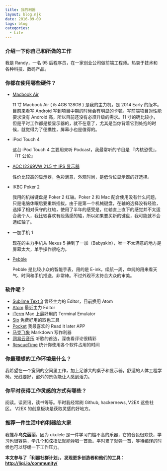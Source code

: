 ```yaml
---
title: 我的利器
layout: blog.njk
date: 2016-09-09
tags: blog
categories:
  - Life
---
```

### 介绍一下你自己和所做的工作

我是 Randy，一名 95 后程序员，在一家创业公司做前端工程师。热衷于技术和各种科技、数码产品。

### 你都在使用哪些硬件？

- [Macbook Air](http://www.apple.com/cn/macbook-air/) 

  11 寸 Macbook Air ( i5 4GB 128GB ) 是我的主力机，是 2014 Early 的版本。目前来看写 Android 写到项目中期的时候会有明显的卡顿。写前端项目对性能要求没有 Android 高，所以目前还没有必须升级的需求。11 寸的确比较小，但是平时工作都是接显示器的，就不在意了，尤其是当你背着它到处抱的时候，就觉得为了便携性，屏幕小也是值得的。

- iPod Touch 4

  这台 iPod Touch 4 主要用来听 Podcast，我最常听的节目是 『内核恐慌』，『IT 公论』

- [AOC I2269VW 21.5 寸 IPS 显示器](http://item.jd.com/845638.html)

  性价比较高的显示器，色彩满意，外观时尚，是低价位显示器的好选择。

- IKBC Poker 2

  我用的机械键盘是 Poker 2 红轴。Poker 2 和 Mac 配合使用没有什么问题，只是电脑休眠后要重新插拔。由于是第一个机械键盘，在轴的选择没有经验，选择了相对保守的红轴，使用了半年的感受是，红轴直上直下的感觉并不太适合我个人，我比较喜欢有段落感的轴，所以如果要买新的键盘，我可能就不会选红轴了。

- 一加手机 1

  现在的主力手机从 Nexus 5 换到了一加（Babyskin），唯一不太满意的地方是屏幕太大，单手操作很吃力。

- [Pebble](https://getpebble.com/)

  Pebble 是比较小众的智能手表，用的是 E-ink，续航一周，单纯的用来看天气、时间和手机推送，非常棒。不过外观不太符合大众的审美。

### 软件呢？

- [Sublime Text 3](http://www.sublimetext.com/) 曾经主力的 Editor，目前换用 Atom
- [Atom](https://atom.io) 最近主力 Editor
- [iTerm](https://www.iterm2.com/) Mac 上最好用的 Terminal Emulator
- [Sip](https://itunes.apple.com/us/app/sip/id507257563?mt=12) 免费好用的取色工具
- [Pocket](http://getpocket.com) 我最喜欢的 Read it later APP
- [马克飞象](https://maxiang.info) Markdown 写作利器
- [网易云音乐](music.163.com) 听歌的首选，深夜看评论很精彩
- [RescueTime](https://www.rescuetime.com) 统计你使用各个软件占用的时间

### 你最理想的工作环境是什么？

我希望在一个宽阔的空间里工作，加上足够大的桌子和显示器，舒适的人体工程学椅。光线要好，窗外的景色能让人感到活力。

### 你平时获得工作灵感的方式有哪些？

阅读。读资讯，读书等等。平时我经常刷 Github, hackernews, V2EX 这些社区。 V2EX 的创意板块是获取灵感的好地方。

### 推荐一件生活中的利器给大家

我推荐**乌克丽丽**。因为 ukulele 是一件学习门槛不高的乐器，它的音色很欢快，学习也很容易，学几个和弦指法就能弹唱一首歌。平时累了就弹一首，等待编译的时候也可以舒缓一下工作压力。


**本文参与了「利器社群计划」，发现更多创造者和他们的工具：http://liqi.io/community/**